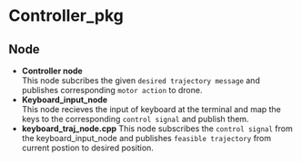 # Controller_pkg
## Node
- **Controller node**  
This node subcribes the given `desired trajectory message` and publishes corresponding `motor action` to drone.  
- **Keyboard_input_node**  
This node recieves the input of keyboard at the terminal and map the keys to the corresponding `control signal` and publish them.
- **keyboard_traj_node.cpp**
This node subscribes the `control signal` from the keyboard_input_node and publishes `feasible trajectory` from current postion to desired position.

